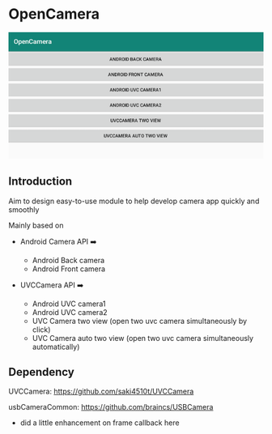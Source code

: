 # OpenCamera

<img src="README-images/image-20200422180444527.png" alt="image-20200422180444527" />

## Introduction

Aim to design easy-to-use module to help develop camera app quickly and smoothly

Mainly based on 

- Android Camera API :arrow_right:
  - Android Back camera
  - Android Front camera



- UVCCamera API :arrow_right:
  - Android UVC camera1
  - Android UVC camera2
  - UVC Camera two view (open two uvc camera simultaneously by click) 
  - UVC Camera auto two view (open two uvc camera simultaneously automatically)



## Dependency

UVCCamera: https://github.com/saki4510t/UVCCamera

usbCameraCommon: https://github.com/braincs/USBCamera

- did a little enhancement on frame callback here 

